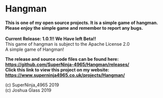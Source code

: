 # Hangman
**This is one of my open source projects. It is a simple game of hangman. Please enjoy the simple game and remember to report any bugs.** <br> <br>
<b>Current Release: 1.0.1!! We Have left Beta!!</b>
<br>This game of hangman is subject to the Apache License 2.0<br>
A simple game of Hangman!

**The release and source code files can be found here: https://github.com/SuperNinja-4965/Hangman/releases/ <br>**
**Click this link to view this project on my website: https://www.superninja4965.co.uk/projects/Hangman/**

(c) SuperNinja_4965 2019 <br>
(c) Joshua Glass 2019
